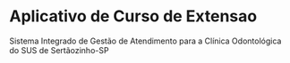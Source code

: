 <div align="center">

</div>

# Aplicativo de Curso de Extensao

Sistema Integrado de Gestão de Atendimento para a Clínica Odontológica do SUS de Sertãozinho-SP

